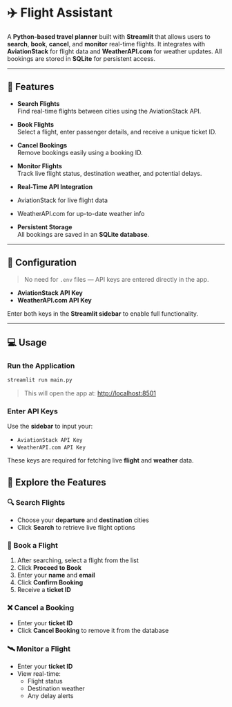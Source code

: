 # ✈️ Flight Assistant

A **Python-based travel planner** built with **Streamlit** that allows users to **search**, **book**, **cancel**, and **monitor** real-time flights. It integrates with **AviationStack** for flight data and **WeatherAPI.com** for weather updates. All bookings are stored in **SQLite** for persistent access.

---

## 🚀 Features

-  **Search Flights**  
  Find real-time flights between cities using the AviationStack API.

-  **Book Flights**  
  Select a flight, enter passenger details, and receive a unique ticket ID.

-  **Cancel Bookings**  
  Remove bookings easily using a booking ID.

-  **Monitor Flights**  
  Track live flight status, destination weather, and potential delays.

-  **Real-Time API Integration**  
  - AviationStack for live flight data  
  - WeatherAPI.com for up-to-date weather info

-  **Persistent Storage**  
  All bookings are saved in an **SQLite database**.

---

## 🔧 Configuration

> No need for `.env` files — API keys are entered directly in the app.

- **AviationStack API Key**  
- **WeatherAPI.com API Key**

Enter both keys in the **Streamlit sidebar** to enable full functionality.

---

## 💻 Usage

###  Run the Application

```bash
streamlit run main.py
```

> This will open the app at: [http://localhost:8501](http://localhost:8501)


###  Enter API Keys

Use the **sidebar** to input your:

- `AviationStack API Key`
- `WeatherAPI.com API Key`

These keys are required for fetching live **flight** and **weather** data.


## 🧭 Explore the Features

### 🔍 Search Flights

- Choose your **departure** and **destination** cities  
- Click **Search** to retrieve live flight options

### 🛫 Book a Flight

1. After searching, select a flight from the list  
2. Click **Proceed to Book**  
3. Enter your **name** and **email**  
4. Click **Confirm Booking**  
5. Receive a **ticket ID**

### ❌ Cancel a Booking

- Enter your **ticket ID**  
- Click **Cancel Booking** to remove it from the database

### 🛰 Monitor a Flight

- Enter your **ticket ID**  
- View real-time:
  - Flight status  
  - Destination weather  
  - Any delay alerts


